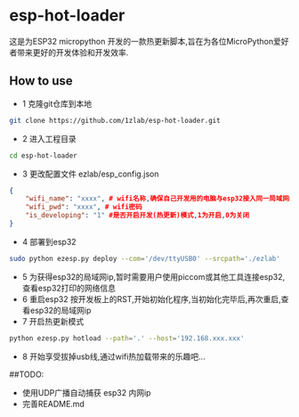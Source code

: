 # esp-hot-loader
这是为ESP32 micropython 开发的一款热更新脚本,旨在为各位MicroPython爱好者带来更好的开发体验和开发效率.

## How to use
- 1 克隆git仓库到本地
```sh
git clone https://github.com/1zlab/esp-hot-loader.git
```
- 2 进入工程目录
```sh
cd esp-hot-loader
```
- 3 更改配置文件 ezlab/esp_config.json
```json
{
    "wifi_name": "xxxx", # wifi名称,确保自己开发用的电脑与esp32接入同一局域网络
    "wifi_pwd": "xxxx", # wifi密码
    "is_developing": "1" #是否开启开发(热更新)模式,1为开启,0为关闭
}
```
- 4 部署到esp32
```sh
sudo python ezesp.py deploy --com='/dev/ttyUSB0' --srcpath='./ezlab'
```
- 5 为获得esp32的局域网ip,暂时需要用户使用piccom或其他工具连接esp32,查看esp32打印的网络信息
- 6 重启esp32 按开发板上的RST,开始初始化程序,当初始化完毕后,再次重启,查看esp32的局域网ip
- 7 开启热更新模式
```sh
python ezesp.py hotload --path='.' --host='192.168.xxx.xxx' 
```
- 8 开始享受拔掉usb线,通过wifi热加载带来的乐趣吧...

##TODO:
- 使用UDP广播自动捕获 esp32 内网ip
- 完善README.md
